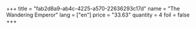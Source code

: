 +++
title = "fab2d8a9-ab4c-4225-a570-22636293c17d"
name = "The Wandering Emperor"
lang = ["en"]
price = "33.63"
quantity = 4
foil = false
+++
